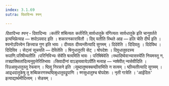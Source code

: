 ```yaml
---
index: 3.1.69
sutra: दिवादिभ्यः श्यन्

---
```

_दिवादिभ्यः श्यन्_ - दिवादिभ्यः ।कर्तरि श॑बित्यतः कर्तरिति,सार्वधातुके य॑गित्यतः सार्वधातुके इति चानुवर्तते इत्यभिप्रेत्याह —  शपोऽपवाद इति । शकारनकारावितौ । दिव् यतीति स्थिते आह —  हलि चेति दीर्घ इति । श्यनोऽपित्त्वेन ङित्त्वान्न गुण इति भावः । दीव्यतः दीव्यन्तीत्यादि सुगमम् । दिदेवेति । दिदिवतुः । दिदेविथ । दिदिविव । सेट्त्वं सूचयति — देवितेति । षिनुधातुरपि सेट् । षोपदेशः । दिवुधातुवदस्य रूपाणि.परिषीव्यतीति ।परिनिविभ्यः सेवे॑ति षत्वमिति भावः । परिषिषेवेति ।स्थादिष्वेवाभ्यासस्ये॑ति नियमस्तु न, तत्रप्राक्सिता॑दित्यनुवृत्तेरितिभावः ।सिवादीनां वाऽड्व्यवायेऽपी॑ति मत्वाह — न्यषेवीत् न्यसेवीदिति । रिउआवुधातुस्तु रेफवान् । ष्ठिवु निरसने इति ।सुब्दातुष्वक्कष्ठीवा॑मिति न सत्वम् । ष्ठीव्यतीत्यादि सुगमम् । आद्र्धदातुकेषु तु शब्विकरणस्थष्ठिबुधातुवद्रूपाणि । ष्णसुधातुश्च षोपदेशः । नृती गात्रेति । 'आईदितः' इत्याद्यार्थमीदित्त्वम् । सेडयम् ।